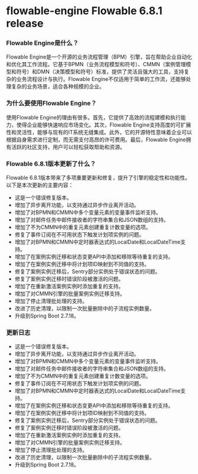# flowable-engine Flowable 6.8.1 release
### Flowable Engine是什么？

Flowable Engine是一个开源的业务流程管理（BPM）引擎，旨在帮助企业自动化和优化其工作流程。它基于BPMN（业务流程模型和符号）、CMMN（案例管理模型和符号）和DMN（决策模型和符号）标准，提供了灵活且强大的工具，支持复杂的业务流程设计与执行。Flowable Engine不仅适用于简单的工作流，还能够处理复杂的业务场景，适合各种规模的企业。

### 为什么要使用Flowable Engine？

使用Flowable Engine的理由有很多。首先，它提供了高效的流程建模和执行能力，使得企业能够快速响应市场变化。其次，Flowable Engine支持高度的可扩展性和灵活性，能够与现有的IT系统无缝集成。此外，它的开源特性意味着企业可以根据自身需求进行定制，而无需支付高昂的许可费用。最后，Flowable Engine拥有活跃的社区支持，用户可以轻松获取帮助和资源。

### Flowable 6.8.1版本更新了什么？

Flowable 6.8.1版本带来了多项重要更新和修复，提升了引擎的稳定性和功能性。以下是本次更新的主要内容：

- 这是一个错误修复版本。
- 增加了异步离开功能，以支持通过异步作业离开活动。
- 增加了对BPMN和CMMN中多个变量元素的变量事件监听支持。
- 增加了对邮件任务中邮件接收者的字符串集合和JSON数组的支持。
- 增加了不为CMMN中的重复元素创建重复计数变量的选项。
- 修复了事件订阅在不可用状态下触发计划项实例的问题。
- 增加了对BPMN和CMMN中定时器表达式的LocalDate和LocalDateTime支持。
- 增加了在案例实例迁移和状态变更API中添加和移除等待重复的支持。
- 增加了在案例实例迁移中将计划项ID映射到不同值的支持。
- 修复了案例实例迁移后，Sentry部分实例处于错误状态的问题。
- 修复了案例实例迁移时错误阶段被激活的问题。
- 增加了在重新激活案例实例时添加重复的支持。
- 增加了对CMMN引擎的批量案例实例迁移支持。
- 增加了停止清理批处理的支持。
- 改进了历史清理，以限制一次批量删除中的子流程实例数量。
- 升级到Spring Boot 2.7.18。

### 更新日志

- 这是一个错误修复版本。
- 增加了异步离开功能，以支持通过异步作业离开活动。
- 增加了对BPMN和CMMN中多个变量元素的变量事件监听支持。
- 增加了对邮件任务中邮件接收者的字符串集合和JSON数组的支持。
- 增加了不为CMMN中的重复元素创建重复计数变量的选项。
- 修复了事件订阅在不可用状态下触发计划项实例的问题。
- 增加了对BPMN和CMMN中定时器表达式的LocalDate和LocalDateTime支持。
- 增加了在案例实例迁移和状态变更API中添加和移除等待重复的支持。
- 增加了在案例实例迁移中将计划项ID映射到不同值的支持。
- 修复了案例实例迁移后，Sentry部分实例处于错误状态的问题。
- 修复了案例实例迁移时错误阶段被激活的问题。
- 增加了在重新激活案例实例时添加重复的支持。
- 增加了对CMMN引擎的批量案例实例迁移支持。
- 增加了停止清理批处理的支持。
- 改进了历史清理，以限制一次批量删除中的子流程实例数量。
- 升级到Spring Boot 2.7.18。